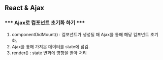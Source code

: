 ## React & Ajax
###
### *** Ajax로 컴포넌트 초기화 하기 ***
1. componentDidMount() : 컴포넌트가 생성될 때 Ajax를 통해 해당 컴포넌트 초기화.
2. Ajax를 통해 가져온 데이터를 state에 넘김. 
3. render() : state 변화에 영향을 받아 처리  